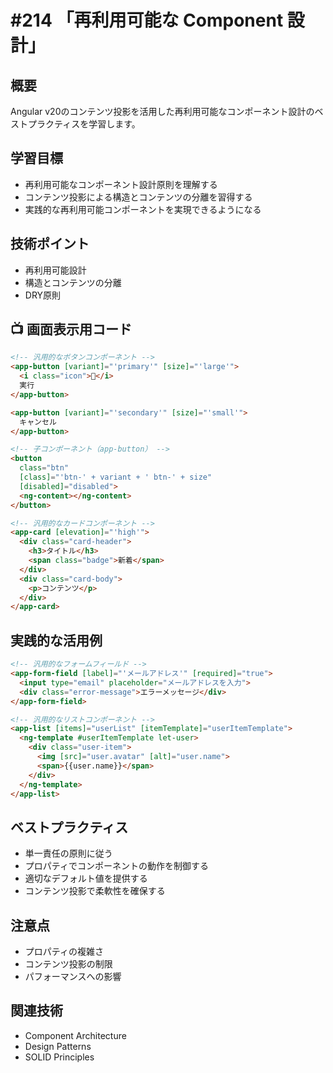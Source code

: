 # #214 「再利用可能な Component 設計」

## 概要
Angular v20のコンテンツ投影を活用した再利用可能なコンポーネント設計のベストプラクティスを学習します。

## 学習目標
- 再利用可能なコンポーネント設計原則を理解する
- コンテンツ投影による構造とコンテンツの分離を習得する
- 実践的な再利用可能コンポーネントを実現できるようになる

## 技術ポイント
- 再利用可能設計
- 構造とコンテンツの分離
- DRY原則

## 📺 画面表示用コード

```html
<!-- 汎用的なボタンコンポーネント -->
<app-button [variant]="'primary'" [size]="'large'">
  <i class="icon">🚀</i>
  実行
</app-button>

<app-button [variant]="'secondary'" [size]="'small'">
  キャンセル
</app-button>
```

```html
<!-- 子コンポーネント（app-button） -->
<button 
  class="btn" 
  [class]="'btn-' + variant + ' btn-' + size"
  [disabled]="disabled">
  <ng-content></ng-content>
</button>
```

```html
<!-- 汎用的なカードコンポーネント -->
<app-card [elevation]="'high'">
  <div class="card-header">
    <h3>タイトル</h3>
    <span class="badge">新着</span>
  </div>
  <div class="card-body">
    <p>コンテンツ</p>
  </div>
</app-card>
```

## 実践的な活用例

```html
<!-- 汎用的なフォームフィールド -->
<app-form-field [label]="'メールアドレス'" [required]="true">
  <input type="email" placeholder="メールアドレスを入力">
  <div class="error-message">エラーメッセージ</div>
</app-form-field>
```

```html
<!-- 汎用的なリストコンポーネント -->
<app-list [items]="userList" [itemTemplate]="userItemTemplate">
  <ng-template #userItemTemplate let-user>
    <div class="user-item">
      <img [src]="user.avatar" [alt]="user.name">
      <span>{{user.name}}</span>
    </div>
  </ng-template>
</app-list>
```

## ベストプラクティス
- 単一責任の原則に従う
- プロパティでコンポーネントの動作を制御する
- 適切なデフォルト値を提供する
- コンテンツ投影で柔軟性を確保する

## 注意点
- プロパティの複雑さ
- コンテンツ投影の制限
- パフォーマンスへの影響

## 関連技術
- Component Architecture
- Design Patterns
- SOLID Principles
